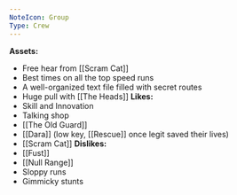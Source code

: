 ```yaml
---
NoteIcon: Group
Type: Crew
---
```

**Assets:**
- Free hear from [[Scram Cat]]
- Best times on all the top speed runs
- A well-organized text file filled with secret routes
- Huge pull with [[The Heads]]
**Likes:**
- Skill and Innovation
- Talking shop
- [[The Old Guard]]
- [[Dara]] (low key, [[Rescue]] once legit saved their lives)
- [[Scram Cat]]
**Dislikes:**
- [[Fust]]
- [[Null Range]]
- Sloppy runs
- Gimmicky stunts